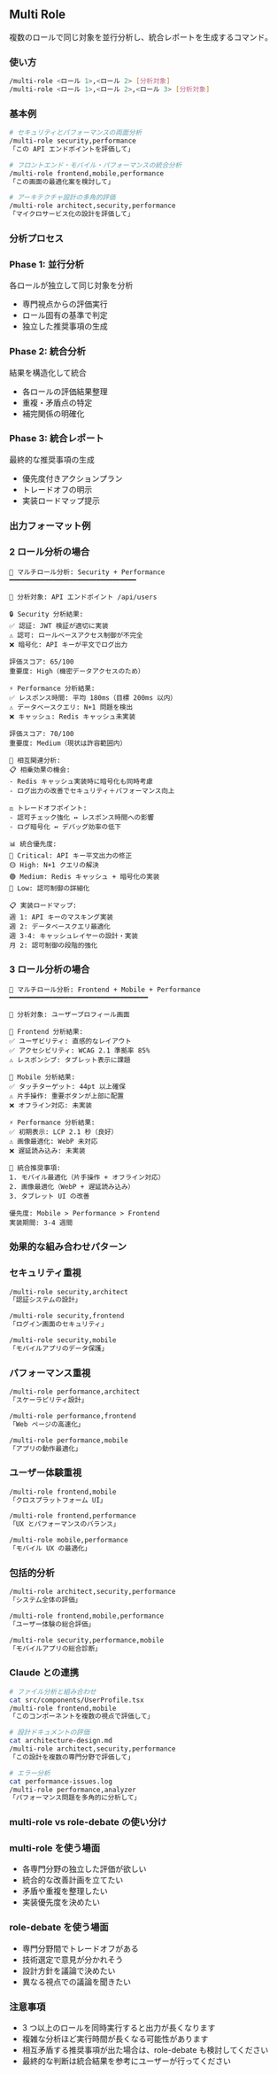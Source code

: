 ## Multi Role

複数のロールで同じ対象を並行分析し、統合レポートを生成するコマンド。

### 使い方

```bash
/multi-role <ロール 1>,<ロール 2> [分析対象]
/multi-role <ロール 1>,<ロール 2>,<ロール 3> [分析対象]
```

### 基本例

```bash
# セキュリティとパフォーマンスの両面分析
/multi-role security,performance
「この API エンドポイントを評価して」

# フロントエンド・モバイル・パフォーマンスの統合分析
/multi-role frontend,mobile,performance
「この画面の最適化案を検討して」

# アーキテクチャ設計の多角的評価
/multi-role architect,security,performance
「マイクロサービス化の設計を評価して」
```

### 分析プロセス

### Phase 1: 並行分析

各ロールが独立して同じ対象を分析

- 専門視点からの評価実行
- ロール固有の基準で判定
- 独立した推奨事項の生成

### Phase 2: 統合分析

結果を構造化して統合

- 各ロールの評価結果整理
- 重複・矛盾点の特定
- 補完関係の明確化

### Phase 3: 統合レポート

最終的な推奨事項の生成

- 優先度付きアクションプラン
- トレードオフの明示
- 実装ロードマップ提示

### 出力フォーマット例

### 2 ロール分析の場合

```
🔄 マルチロール分析: Security + Performance
━━━━━━━━━━━━━━━━━━━━━━━━━━━━━━━━

🎯 分析対象: API エンドポイント /api/users

🔒 Security 分析結果:
✅ 認証: JWT 検証が適切に実装
⚠️ 認可: ロールベースアクセス制御が不完全
❌ 暗号化: API キーが平文でログ出力

評価スコア: 65/100
重要度: High（機密データアクセスのため）

⚡ Performance 分析結果:
✅ レスポンス時間: 平均 180ms（目標 200ms 以内）
⚠️ データベースクエリ: N+1 問題を検出
❌ キャッシュ: Redis キャッシュ未実装

評価スコア: 70/100
重要度: Medium（現状は許容範囲内）

🔗 相互関連分析:
📋 相乗効果の機会:
- Redis キャッシュ実装時に暗号化も同時考慮
- ログ出力の改善でセキュリティ＋パフォーマンス向上

⚖️ トレードオフポイント:
- 認可チェック強化 ↔ レスポンス時間への影響
- ログ暗号化 ↔ デバッグ効率の低下

📊 統合優先度:
🔴 Critical: API キー平文出力の修正
🟡 High: N+1 クエリの解決
🟢 Medium: Redis キャッシュ + 暗号化の実装
🔵 Low: 認可制御の詳細化

📋 実装ロードマップ:
週 1: API キーのマスキング実装
週 2: データベースクエリ最適化
週 3-4: キャッシュレイヤーの設計・実装
月 2: 認可制御の段階的強化
```

### 3 ロール分析の場合

```
🔄 マルチロール分析: Frontend + Mobile + Performance
━━━━━━━━━━━━━━━━━━━━━━━━━━━━━━━━━━━

🎯 分析対象: ユーザープロフィール画面

🎨 Frontend 分析結果:
✅ ユーザビリティ: 直感的なレイアウト
✅ アクセシビリティ: WCAG 2.1 準拠率 85%
⚠️ レスポンシブ: タブレット表示に課題

📱 Mobile 分析結果:
✅ タッチターゲット: 44pt 以上確保
⚠️ 片手操作: 重要ボタンが上部に配置
❌ オフライン対応: 未実装

⚡ Performance 分析結果:
✅ 初期表示: LCP 2.1 秒（良好）
⚠️ 画像最適化: WebP 未対応
❌ 遅延読み込み: 未実装

🎯 統合推奨事項:
1. モバイル最適化（片手操作 + オフライン対応）
2. 画像最適化（WebP + 遅延読み込み）
3. タブレット UI の改善

優先度: Mobile > Performance > Frontend
実装期間: 3-4 週間
```

### 効果的な組み合わせパターン

### セキュリティ重視

```bash
/multi-role security,architect
「認証システムの設計」

/multi-role security,frontend  
「ログイン画面のセキュリティ」

/multi-role security,mobile
「モバイルアプリのデータ保護」
```

### パフォーマンス重視

```bash
/multi-role performance,architect
「スケーラビリティ設計」

/multi-role performance,frontend
「Web ページの高速化」

/multi-role performance,mobile
「アプリの動作最適化」
```

### ユーザー体験重視

```bash
/multi-role frontend,mobile
「クロスプラットフォーム UI」

/multi-role frontend,performance
「UX とパフォーマンスのバランス」

/multi-role mobile,performance
「モバイル UX の最適化」
```

### 包括的分析

```bash
/multi-role architect,security,performance
「システム全体の評価」

/multi-role frontend,mobile,performance
「ユーザー体験の総合評価」

/multi-role security,performance,mobile
「モバイルアプリの総合診断」
```

### Claude との連携

```bash
# ファイル分析と組み合わせ
cat src/components/UserProfile.tsx
/multi-role frontend,mobile
「このコンポーネントを複数の視点で評価して」

# 設計ドキュメントの評価
cat architecture-design.md
/multi-role architect,security,performance
「この設計を複数の専門分野で評価して」

# エラー分析
cat performance-issues.log
/multi-role performance,analyzer
「パフォーマンス問題を多角的に分析して」
```

### multi-role vs role-debate の使い分け

### multi-role を使う場面

- 各専門分野の独立した評価が欲しい
- 統合的な改善計画を立てたい
- 矛盾や重複を整理したい
- 実装優先度を決めたい

### role-debate を使う場面

- 専門分野間でトレードオフがある
- 技術選定で意見が分かれそう
- 設計方針を議論で決めたい
- 異なる視点での議論を聞きたい

### 注意事項

- 3 つ以上のロールを同時実行すると出力が長くなります
- 複雑な分析ほど実行時間が長くなる可能性があります
- 相互矛盾する推奨事項が出た場合は、role-debate も検討してください
- 最終的な判断は統合結果を参考にユーザーが行ってください
